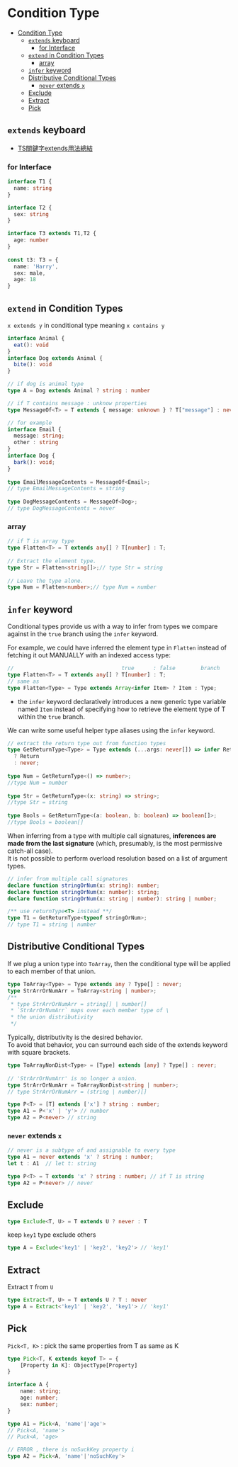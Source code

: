 # Condition Type

- [Condition Type](#condition-type)
  - [`extends` keyboard](#extends-keyboard)
    - [for Interface](#for-interface)
  - [`extend` in Condition Types](#extend-in-condition-types)
    - [array](#array)
  - [`infer` keyword](#infer-keyword)
  - [Distributive Conditional Types](#distributive-conditional-types)
    - [`never` extends `x`](#never-extends-x)
  - [Exclude](#exclude)
  - [Extract](#extract)
  - [Pick](#pick)

## `extends` keyboard

- [TS關鍵字extends用法總結](https://juejin.cn/post/6998736350841143326#heading-5)

### for Interface

```typescript
interface T1 {
  name: string
}

interface T2 {
  sex: string
}

interface T3 extends T1,T2 {
  age: number
}
  
const t3: T3 = {
  name: 'Harry',
  sex: male,
  age: 18
}
```

## `extend` in Condition Types

`x extends y` in conditional type meaning `x contains y`

```typescript
interface Animal {
  eat(): void
}
interface Dog extends Animal {
  bite(): void
}

// if dog is animal type
type A = Dog extends Animal ? string : number
```

```typescript 
// if T contains message : unknow properties
type MessageOf<T> = T extends { message: unknown } ? T["message"] : never;

// for example
interface Email {
  message: string;
  other : string
}
interface Dog {
  bark(): void;
}
 
type EmailMessageContents = MessageOf<Email>;
// type EmailMessageContents = string
 
type DogMessageContents = MessageOf<Dog>;
// type DogMessageContents = never
```

### array 

```typescript 
// if T is array type
type Flatten<T> = T extends any[] ? T[number] : T;
 
// Extract the element type.
type Str = Flatten<string[]>;// type Str = string
 
// Leave the type alone.
type Num = Flatten<number>;// type Num = number
```

## `infer` keyword

Conditional types provide us with a way to infer from types we compare against in the `true` branch using the `infer` keyword. 

For example, we could have inferred the element type in `Flatten` instead of fetching it out MANUALLY with an indexed access type:
```typescript 
//                                  true      : false        branch
type Flatten<T> = T extends any[] ? T[number] : T;
// same as
type Flatten<Type> = Type extends Array<infer Item> ? Item : Type;
```
- the `infer` keyword declaratively introduces a new generic type variable named `Item` instead of specifying how to retrieve the element type of T within the `true` branch. 
  

We can write some useful helper type aliases using the `infer` keyword.  
```typescript
// extract the return type out from function types
type GetReturnType<Type> = Type extends (...args: never[]) => infer Return
  ? Return
  : never;
 
type Num = GetReturnType<() => number>;
//type Num = number
 
type Str = GetReturnType<(x: string) => string>;
//type Str = string
 
type Bools = GetReturnType<(a: boolean, b: boolean) => boolean[]>;
//type Bools = boolean[]
```


When inferring from a type with multiple call signatures, **inferences are made from the last signature** (which, presumably, is the most permissive catch-all case).  
It is not possible to perform overload resolution based on a list of argument types.
```typescript
// infer from multiple call signatures
declare function stringOrNum(x: string): number;
declare function stringOrNum(x: number): string;
declare function stringOrNum(x: string | number): string | number;

/** use returnType<T> instead **/
type T1 = GetReturnType<typeof stringOrNum>; 
// type T1 = string | number
```

## Distributive Conditional Types

If we plug a union type into `ToArray`, then the conditional type will be applied to each member of that union.
```typescript
type ToArray<Type> = Type extends any ? Type[] : never;
type StrArrOrNumArr = ToArray<string | number>;
/**
 * type StrArrOrNumArr = string[] | number[] 
 * `StrArrOrNumArr` maps over each member type of \ 
 * the union distributivity 
 */
```

Typically, distributivity is the desired behavior.  
To avoid that behavior, you can surround each side of the extends keyword with square brackets.
```typescript 
type ToArrayNonDist<Type> = [Type] extends [any] ? Type[] : never;
 
// 'StrArrOrNumArr' is no longer a union.
type StrArrOrNumArr = ToArrayNonDist<string | number>;
// type StrArrOrNumArr = (string | number)[]

type P<T> = [T] extends ['x'] ? string : number;
type A1 = P<'x' | 'y'> // number
type A2 = P<never> // string
```

### `never` extends `x`

```typescript
// never is a subtype of and assignable to every type
type A1 = never extends 'x' ? string : number;
let t : A1  // let t: string

type P<T> = T extends 'x' ? string : number; // if T is string
type A2 = P<never> // never
```

## Exclude 

```typescript 
type Exclude<T, U> = T extends U ? never : T
```

keep `key1` type exclude others
```typescript 
type A = Exclude<'key1' | 'key2', 'key2'> // 'key1'
```

## Extract

Extract `T` from `U`
```typescript 
type Extract<T, U> = T extends U ? T : never
type A = Extract<'key1' | 'key2', 'key1'> // 'key1'
```

## Pick 

`Pick<T, K>` : pick the same properties from T as same as K
```typescript
type Pick<T, K extends keyof T> = {
    [Property in K]: ObjectType[Property]
}

interface A {
    name: string;
    age: number;
    sex: number;
}

type A1 = Pick<A, 'name'|'age'>
// Pick<A, 'name'>
// Puck<A, 'age>

// ERROR , there is noSuckKey property i
type A2 = Pick<A, 'name'|'noSuchKey'>
```
